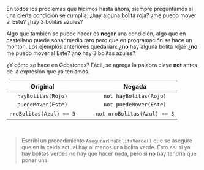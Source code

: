 En todos los problemas que hicimos hasta ahora, siempre preguntamos si una cierta condición se cumplía: ¿hay alguna bolita roja? ¿me puedo mover al Este? ¿hay 3 bolitas azules?

Algo que también se puede hacer es **negar** una condición, algo que en castellano puede sonar medio raro pero que en programación se hace un montón. Los ejemplos anteriores quedarían: ¿**no** hay alguna bolita roja? ¿**no** me puedo mover al Este? ¿**no** hay 3 bolitas azules?

¿Y cómo se hace en Gobstones? Fácil, se agrega la palabra clave **not** antes de la expresión que ya teníamos.

|Original|   |Negada|
|:------:|:-:|:----:|
|`hayBolitas(Rojo)`|  <i class="fa fa-arrow-right"></i>|`not hayBolitas(Rojo)`|
|`puedeMover(Este)`|  <i class="fa fa-arrow-right"></i>|`not puedeMover(Este)`|
|`nroBolitas(Azul) == 3`|&nbsp;&nbsp; <i class="fa fa-arrow-right"></i> &nbsp;&nbsp;|`not nroBolitas(Azul) == 3`|

&nbsp;

> Escribí un procedimiento `AsegurarUnaBolitaVerde()` que se asegure que en la celda actual hay al menos una bolita verde. Esto es: si ya hay bolitas verdes no hay que hacer nada, pero si **no** hay tendría que poner una.